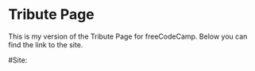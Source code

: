 # Tribute Page


This is my version of the Tribute Page for freeCodeCamp. Below you can find the link to the site.

#Site:
